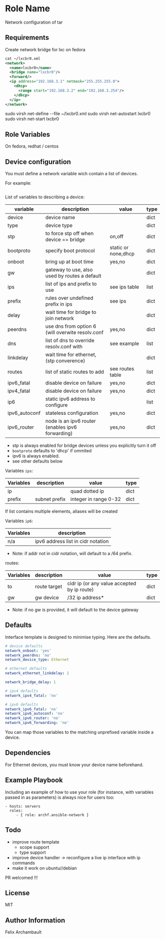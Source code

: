 Role Name
=========

Network configuration of tar

Requirements
------------

Create network bridge for lxc on fedora

```xml
cat ~/lxcbr0.xml
<network>
  <name>lxcbr0</name>
  <bridge name="lxcbr0"/>
  <forward/>
  <ip address="192.168.3.1" netmask="255.255.255.0">
    <dhcp>
      <range start="192.168.3.2" end="192.168.3.254"/>
    </dhcp>
  </ip>
</network>
```

sudo virsh net-define --file  ~/lxcbr0.xml
sudo virsh net-autostart lxcbr0
sudo virsh net-start lxcbr0

Role Variables
--------------

On fedora, redhat / centos

## Device configuration

You must define a network variable wich contain a list of devices.

For example:

```yaml

```

List of variables to describing a device:

| variable      | description                                      | value               | type |
|---------------|--------------------------------------------------|---------------------|------|
| device        | device name                                      | <name>              | dict |
| type          | device type                                      | <device type>       | dict |
| stp           | to force stp off when device == bridge           | on,off              | dict |
| bootproto     | specify boot protocol                            | static or none,dhcp | dict |
| onboot        | bring up at boot time                            | yes,no              | dict |
| gw            | gateway to use, also used by routes a default    | <gateway ip>        | dict |
| ips           | list of ips and prefix to use                    | see ips table       | list |
| prefix        | rules over undefined prefix in ips               | see ips             | dict |
| delay         | wait time for bridge to join network             | <seconds>           | dict |
| peerdns       | use dns from option 6 (will overwite resolv.conf | yes,no              | dict |
| dns           | list of dns to override resolv.conf with         | see example         | list |
| linkdelay     | wait time for ethernet, (stp converence)         | <seconds>           | dict |
| routes        | list of static routes to add                     | see routes table    | list |
| ipv6_fatal    | disable device on failure                        | yes,no              | dict |
| ipv4_fatal    | disable device on failure                        | yes,no              | dict |
| ip6           | static ipv6 address to configure                 | <ipv6 cidr>         | list |
| ipv6_autoconf | stateless configuration                          | yes,no              | dict |
| ipv6_router   | node is an ipv6 router (enables ipv6 forwarding) | yes,no              | dict |

* stp is always enabled for bridge devices unless you explicitly turn it off
* `bootproto` defaults to 'dhcp' if ommited
* ipv6 is always enabled.
* see other defaults below

Variables `ips`:

| Variables | description    | value                 | type |
|-----------|----------------|-----------------------|------|
| ip        | <ipv4 address> | quad dotted ip        | dict |
| prefix    | subnet prefix  | integer in range 0-32 | dict |

If list contains multiple elements, aliases will be created

Variables `ip6`:

| Variables | description                        |
|-----------|------------------------------------|
| n/a       | ipv6 address list in cidr notation |

* Note: if addr not in cidr notation, will default to a /64 prefix.

routes:

| Variables | description  | value                                       | type |
|-----------|--------------|---------------------------------------------|------|
| to        | route target | cidr ip (or any value accepted by ip route) | dict |
| gw        | gw device    | /32 ip address*                             | dict |

* Note: if no gw is provided, it will default to the device gateway

## Defaults

Interface template is designed to minimise typing. Here are the defaults.

```yaml
# device defaults
network_onboot: 'yes'
network_peerdns: 'no'
network_device_type: Ethernet

# ethernet defaults
network_ethernet_linkdelay: 1

network_bridge_delay: 1

# ipv4 defaults
network_ipv4_fatal: 'no'

# ipv6 defaults
network_ipv6_fatal: 'no'
network_ipv6_autoconf: 'no'
network_ipv6_router: 'no'
network_ipv6_forwarding: 'no'
```

You can map those variables to the matching unprefixed variable inside a device.

Dependencies
------------

For Ethernet devices, you must know your device name beforehand.

Example Playbook
----------------

Including an example of how to use your role (for instance, with variables passed in as parameters) is always nice for users too:

    - hosts: servers
      roles:
         - { role: archf.ansible-network }

Todo
-----------------

* improve route template
  * scope support
  * type support
* improve device handler -> reconfigure a live ip interface with ip commands
* make it work on ubuntu//debian

PR welcomed !!!

License
-------

MIT

Author Information
------------------

Felix Archambault
